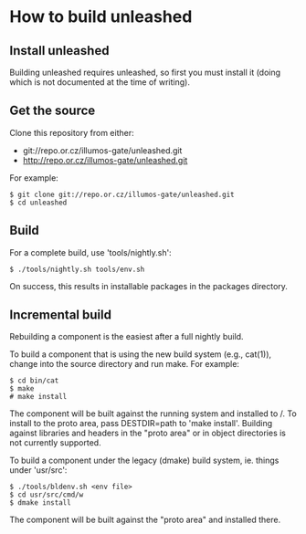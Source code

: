 How to build unleashed
======================

Install unleashed
-----------------

Building unleashed requires unleashed, so first you must install it (doing
which is not documented at the time of writing).

Get the source
--------------

Clone this repository from either:

* git://repo.or.cz/illumos-gate/unleashed.git
* http://repo.or.cz/illumos-gate/unleashed.git

For example:

```
$ git clone git://repo.or.cz/illumos-gate/unleashed.git
$ cd unleashed
```

Build
-----

For a complete build, use 'tools/nightly.sh':

```
$ ./tools/nightly.sh tools/env.sh
```

On success, this results in installable packages in the packages directory.

Incremental build
-----------------

Rebuilding a component is the easiest after a full nightly build.

To build a component that is using the new build system (e.g., cat(1)), change
into the source directory and run make. For example:

```
$ cd bin/cat
$ make
# make install
```

The component will be built against the running system and installed to /. To
install to the proto area, pass DESTDIR=path to 'make install'. Building
against libraries and headers in the "proto area" or in object directories is
not currently supported.

To build a component under the legacy (dmake) build system, ie. things under
'usr/src':

```
$ ./tools/bldenv.sh <env file>
$ cd usr/src/cmd/w
$ dmake install
```

The component will be built against the "proto area" and installed there.
